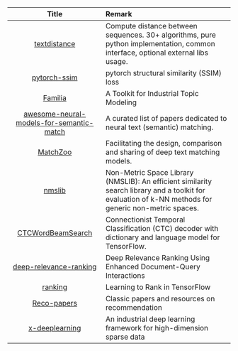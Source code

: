 | Title | Remark |
| :----: | :---- |
|[textdistance](https://github.com/life4/textdistance)|Compute distance between sequences. 30+ algorithms, pure python implementation, common interface, optional external libs usage.|
|[pytorch-ssim](https://github.com/Po-Hsun-Su/pytorch-ssim)|pytorch structural similarity (SSIM) loss|
|[Familia](https://github.com/baidu/Familia)|A Toolkit for Industrial Topic Modeling|
|[awesome-neural-models-for-semantic-match](https://github.com/NTMC-Community/awesome-neural-models-for-semantic-match)|A curated list of papers dedicated to neural text (semantic) matching.|
|[MatchZoo](https://github.com/NTMC-Community/MatchZoo)|Facilitating the design, comparison and sharing of deep text matching models.|
|[nmslib](https://github.com/nmslib/nmslib)|Non-Metric Space Library (NMSLIB): An efficient similarity search library and a toolkit for evaluation of k-NN methods for generic non-metric spaces.|
|[CTCWordBeamSearch](https://github.com/githubharald/CTCWordBeamSearch)|Connectionist Temporal Classification (CTC) decoder with dictionary and language model for TensorFlow.|
|[deep-relevance-ranking](https://github.com/nlpaueb/deep-relevance-ranking)|Deep Relevance Ranking Using Enhanced Document-Query Interactions |
|[ranking](https://github.com/tensorflow/ranking)|Learning to Rank in TensorFlow|
|[Reco-papers](https://github.com/wzhe06/Reco-papers)|Classic papers and resources on recommendation |
|[x-deeplearning](https://github.com/alibaba/x-deeplearning)|An industrial deep learning framework for high-dimension sparse data|


